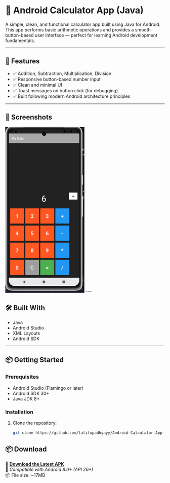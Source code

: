 # 📱 Android Calculator App (Java)

A simple, clean, and functional calculator app built using Java for Android. This app performs basic arithmetic operations and provides a smooth button-based user interface — perfect for learning Android development fundamentals.

---

## 🚀 Features

- ✅ Addition, Subtraction, Multiplication, Division
- ✅ Responsive button-based number input
- ✅ Clean and minimal UI
- ✅ Toast messages on button click (for debugging)
- ✅ Built following modern Android architecture principles

---

## 📸 Screenshots

<!-- Replace with your actual screenshots -->
<img src="calc.png" width="250"/>
---

## 🛠️ Built With

- Java
- Android Studio
- XML Layouts
- Android SDK

---

## 📦 Getting Started

### Prerequisites

- Android Studio (Flamingo or later)
- Android SDK 30+
- Java JDK 8+

### Installation

1. Clone the repository:
   ```bash
   git clone https://github.com/lalitupadhyayy/Android-Calculator-App-java.git

## 📦 Download

🔽 **[Download the Latest APK](https://github.com/lalitupadhyayy/Android-Calculator-App-java/releases/latest)**  
📱 *Compatible with Android 8.0+ (API 26+)*  
📦 File size: ~17MB   

